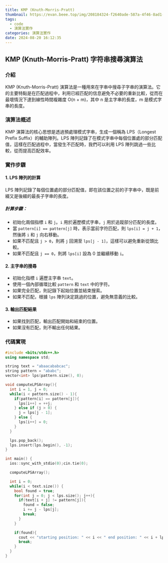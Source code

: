 ```yaml
---
title: KMP (Knuth-Morris-Pratt)
thumbnail: https://evan.beee.top/img/208184324-f2640ade-587a-4f46-8ad1-7b4c1b31394f.png
tags:
  - code
  - 演算法實作
categories: 演算法實作
date: 2024-08-20 16:12:35
---
```

## KMP (Knuth-Morris-Pratt) 字符串搜尋演算法

### 介紹
KMP (Knuth-Morris-Pratt) 演算法是一種用來在字串中搜尋子字串的演算法。它的主要特點是在匹配過程中，利用已經匹配的信息避免不必要的重新比較，從而在最壞情況下達到線性時間複雜度 O(n + m)，其中 n 是主字串的長度，m 是模式字串的長度。

### 演算法概述
KMP 演算法的核心思想是透過預處理模式字串，生成一個稱為 LPS（Longest Prefix Suffix）的輔助陣列。LPS 陣列記錄了在模式字串中每個位置處的部分匹配值，這樣在匹配過程中，當發生不匹配時，我們可以利用 LPS 陣列跳過一些比較，從而提高匹配效率。

### 實作步驟

#### 1. LPS 陣列的計算

LPS 陣列記錄了每個位置處的部分匹配值，即在該位置之前的子字串中，既是前綴又是後綴的最長子字串的長度。

##### 計算步驟：
- 初始化兩個指標 `i` 和 `j`。`i` 用於遍歷模式字串，`j` 用於追蹤部分匹配的長度。
- 當 `pattern[i] == pattern[j]` 時，表示當前字符匹配，則 `lps[i] = j + 1`，然後將 `i` 和 `j` 向右移動。
- 如果不匹配且 `j > 0`，則將 `j` 回溯至 `lps[j - 1]`，這樣可以避免重新從頭比較。
- 如果不匹配且 `j == 0`，則將 `lps[i]` 設為 0 並繼續移動 `i`。

#### 2. 主字串的搜尋
- 初始化指標 `i` 遍歷主字串 `text`。
- 使用一個內部循環比較 `pattern` 和 `text` 中的字符。
- 如果完全匹配，則記錄下起始位置並結束搜索。
- 如果不匹配，根據 `lps` 陣列決定跳過的位置，避免無意義的比較。

#### 3. 輸出匹配結果
- 如果找到匹配，輸出匹配開始和結束的位置。
- 如果沒有匹配，則不輸出任何結果。

### 代碼實現

```cpp
#include <bits/stdc++.h>
using namespace std;

string text = "abaacababcac";
string pattern = "ababc";
vector<int> lps(pattern.size(), 0);

void computeLPSArray(){
  int i = 1, j = 0;
  while(i < pattern.size() - 1){
    if(pattern[i] == pattern[j]){
      lps[i++] = ++j;
    } else if (j > 0) {
      j = lps[j - 1];
    } else {
      lps[i++] = 0;
    }
  }

  lps.pop_back();
  lps.insert(lps.begin(), -1);
}

int main() {
  ios::sync_with_stdio(0);cin.tie(0);

  computeLPSArray();

  int i = 0;
  while(i < text.size()) {
    bool found = true;
    for(int j = 0; j < lps.size(); j++){
      if(text[i + j] != pattern[j]){
        found = false;
        i += j - lps[j];
        break;
      }
    }

    if(found){
      cout << "starting position: " << i << " end position: " << i + lps.size() - 1 << endl;
      break;
    }
  }
}
```

